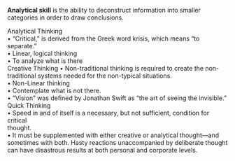 **Analytical skill** is the ability to deconstruct information into smaller categories in order to draw conclusions.

Analytical Thinking  
	• “Critical,” is derived from the Greek word krisis, which means “to separate.”  
	• Linear, logical thinking  
	• To analyze what is there  
Creative Thinking 
	• Non-traditional thinking is required to create the non-traditional systems needed for the non-typical situations.  
	• Non-Linear thinking  
	• Contemplate what is not there.  
	• “Vision” was defined by Jonathan Swift as “the art of seeing the invisible.”  
 Quick Thinking  
	• Speed in and of itself is a necessary, but not sufficient, condition for critical  
	thought.  
	• It must be supplemented with either creative or analytical thought—and sometimes with both. Hasty reactions unaccompanied by deliberate thought can have disastrous results at both personal and corporate levels.  
